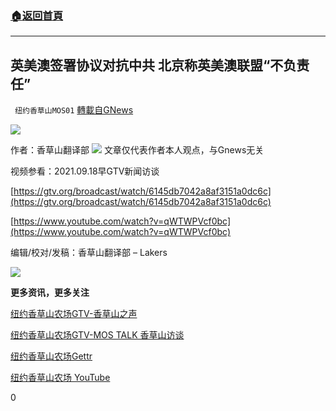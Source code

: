 ###  [:house:返回首頁](https://github.com/ourhimalayas/txt)
---


## 英美澳签署协议对抗中共 北京称英美澳联盟“不负责任”
` 纽约香草山MOS01` [轉載自GNews](https://gnews.org/zh-hans/1540703/)

![](https://assets.gnews.org/wp-content/uploads/2021/09/GNEW-GTV-MOS-LOGO-2-2-2.jpg)

作者：香草山翻译部
![](https://assets.gnews.org/wp-content/uploads/2021/09/GTV-5.png)
文章仅代表作者本人观点，与Gnews无关

视频参看：2021.09.18早GTV新闻访谈

[https://gtv.org/broadcast/watch/6145db7042a8af3151a0dc6c](https://gtv.org/broadcast/watch/6145db7042a8af3151a0dc6c)

[https://www.youtube.com/watch?v=qWTWPVcf0bc](https://www.youtube.com/watch?v=qWTWPVcf0bc)

编辑/校对/发稿：香草山翻译部 – Lakers

![](https://assets.gnews.org/wp-content/uploads/2021/09/Screen-Shot-2021-09-06-at-22.19.27-4.png)

**更多资讯，更多关注**

[纽约香草山农场GTV-香草山之声](https://gtv.org/user/5ffbdcd7f579a75e0bd123e6)

[纽约香草山农场GTV-MOS TALK 香草山访谈](https://gtv.org/user/5e9dcdd50dbf207957d89bcd)

[纽约香草山农场Gettr](https://www.gettr.com/user/himalaya_mos)

[纽约香草山农场 YouTube](https://www.youtube.com/channel/UCSLHrqs6Pil7V-_jOuZVVgg)

0

